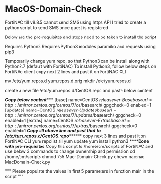 # MacOS-Domain-Check

FortiNAC till v8.8.5 cannot send SMS using https API
I tried to create a python script to send SMS once guest is registered


Below are the pre-requisites and steps need to be taken to install the script

Requires Python3
Requires Python3 modules paramiko and requests using pip3

Temporarily change yum repo, so that Python3 can be install along with Python2.7 (default with FortiNAC)
To install Python3, follow below steps on FortiNAc client
copy next 2 lines and past it on FortiNAC CLI


mv /etc/yum.repos.d yum.repos.d.orig
mkdir /etc/yum.repos.d


create a new file /etc/yum.repos.d/CentOS.repo and paste below content

*****Copy below content********
[base]
name=CentOS $releasever – Base
baseurl=http://mirror.centos.org/centos/7/os/$basearch/
gpgcheck=0
enabled=1
[updates]
name=CentOS $releasever – Updates
baseurl=http://mirror.centos.org/centos/7/updates/$basearch/
gpgcheck=0
enabled=1
[extras]
name=CentOS $releasever – Extras
baseurl=http://mirror.centos.org/centos/7/extras/$basearch/
gpgcheck=0
enabled=1
*******Copy till above line and past that to /etc/tum.repos.d/CentOS.repo*************
copy next 3 lines and past it on FortiNAC CLI
yum repolist all
yum update
yum install python3
********Done with pre-requisites****
Copy this script to /home/cm/scripts of FortiNAC and use below 3 commands to change ownership and permission
cd /home/cm/scripts
chmod 755 Mac-Domain-Check.py
chown nac:nac MacDomain-Check.py



"""
Please populate the values in first 5 parameters in function main in the script
"""
